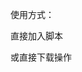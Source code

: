 使用方式：

直接加入脚本
<!-- 引入 JavaScript 脚本 -->
<script src="https://cdn.jsdelivr.net/gh/brother2050/js_tool/greeting.js"></script>
<script src="https://cdn.jsdelivr.net/gh/brother2050/js_tool/yiyan.js"></script>

或直接下载操作

